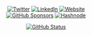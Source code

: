 <div align="center">
  <p>
<a href="https://twitter.com/spadeofchase"><img alt="Twitter" src="https://img.shields.io/badge/Twitter-1DA1F2?style=for-the-badge&logo=twitter&logoColor=white"/></a>
<a href="https://linkedin.com/in/zer0szn"><img alt="LinkedIn" src="https://img.shields.io/badge/LinkedIn-0077B5?style=for-the-badge&logo=linkedin&logoColor=white"/></a>
<a href="https://www.geniuskingsley.dev"><img alt="Website" src="https://img.shields.io/badge/Website-000000?style=for-the-badge&logo=google-chrome&logoColor=white"/></a></br>
<a href="https://github.com/sponsors/spadechaser"><img alt="GitHub Sponsors" src="https://img.shields.io/badge/GitHub_Sponsors-EA4AAA?style=for-the-badge&logo=github-sponsors&logoColor=white"/></a>
<a href="https://hashnode.com/@Spadechaser"><img alt="Hashnode" src="https://img.shields.io/badge/Hashnode-2962FF?style=for-the-badge&logo=hashnode&logoColor=white"/></a>
</p>
<a href="https://github.com/spadechaser"><img alt="GitHub Status" src="https://github-readme-stats.vercel.app/api?username=spadechaser&hide=contribs&show_icons=true&include_all_commits=true&count_private=true"/></a>
</div>
